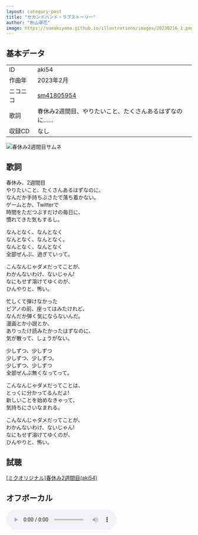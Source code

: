 ```yaml
---
layout: category-post
title: "セカンドハンド・ラブストーリー"
author: "秋山翠花"
image: https://sueakiyama.github.io/illustrations/images/20230216_1.png
---
```


## 基本データ
<div class="song-block">
<table class="float-left">
  <tr>
    <td>ID</td>
    <td>aki54</td>
  </tr>
  <tr>
    <td>作曲年</td>
    <td>2023年2月</td>
  </tr>
  <tr>
    <td>ニコニコ</td>
    <td><a href="https://www.nicovideo.jp/watch/sm41805954">sm41805954</a></td>
  </tr>
  <tr>
    <td>歌詞</td>
    <td>春休み2週間目、やりたいこと、たくさんあるはずなのに……</td>
  </tr>
  <tr>
    <td>収録CD</td>
    <td>なし</td>
  </tr>
</table>

<img class="float-right" src="https://sueakiyama.github.io/illustrations/images/20230216_1.png" alt="春休み2週間目サムネ">
</div>

## 歌詞

春休み、2週間目  
やりたいこと、たくさんあるはずなのに、  
なんだか手持ちぶさたで落ち着かない。  
ゲームとか、Twitterで  
時間をただつぶすだけの毎日に、  
慣れてきた気もするし。

なんとなく、なんとなく  
なんとなく、なんとなく。  
なんとなく、なんとなく  
全部ぜんぶ、過ぎていって。

こんなんじゃダメだってことが、  
わかんないわけ、ないじゃん!  
なにもせず溶けてゆくのが、  
ひんやりと、怖い。

忙しくて弾けなかった  
ピアノの前、座ってはみたけれど、  
なんだか弾く気にならないんだ。  
漫画とか小説とか、  
ありったけ読みたかったはずなのに、  
気が散って、しょうがない。

少しずつ、少しずつ  
少しずつ、少しずつ。  
少しずつ、少しずつ  
全部ぜんぶ無くなってって。

こんなんじゃダメだってことは、  
とっくに分かってるんだよ!  
新しいことを始めなきゃって、  
気持ちにさいなまれる。

こんなんじゃダメだってことが、  
わかんないわけ、ないじゃん!  
なにもせず溶けてゆくのが、  
ひんやりと、怖い。

## 試聴

<script type="application/javascript" src="https://embed.nicovideo.jp/watch/sm41805954/script?w=640&h=360"></script><noscript><a href="https://www.nicovideo.jp/watch/sm41805954">[ミクオリジナル]春休み2週間目(aki54)</a></noscript>

## オフボーカル

<audio controls src="mp3/aki54_offvocal.mp3"></audio>
